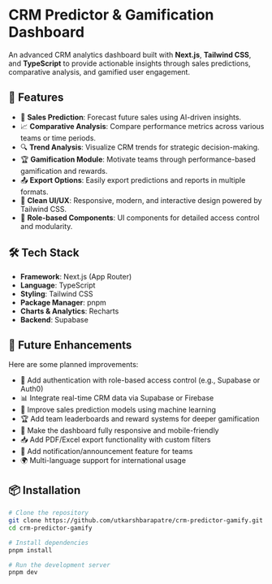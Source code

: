 # CRM Predictor & Gamification Dashboard

An advanced CRM analytics dashboard built with **Next.js**, **Tailwind CSS**, and **TypeScript** to provide actionable insights through sales predictions, comparative analysis, and gamified user engagement.

## 🚀 Features

- 🎯 **Sales Prediction**: Forecast future sales using AI-driven insights.
- 📈 **Comparative Analysis**: Compare performance metrics across various teams or time periods.
- 🔍 **Trend Analysis**: Visualize CRM trends for strategic decision-making.
- 🏆 **Gamification Module**: Motivate teams through performance-based gamification and rewards.
- 📤 **Export Options**: Easily export predictions and reports in multiple formats.
- 🎨 **Clean UI/UX**: Responsive, modern, and interactive design powered by Tailwind CSS.
- 🔐 **Role-based Components**: UI components for detailed access control and modularity.

## 🛠 Tech Stack

- **Framework**: Next.js (App Router)
- **Language**: TypeScript
- **Styling**: Tailwind CSS
- **Package Manager**: pnpm
- **Charts & Analytics**: Recharts
- **Backend**: Supabase


## 🌱 Future Enhancements

Here are some planned improvements:

- 🔐 Add authentication with role-based access control (e.g., Supabase or Auth0)
- 📊 Integrate real-time CRM data via Supabase or Firebase
- 🤖 Improve sales prediction models using machine learning
- 🏆 Add team leaderboards and reward systems for deeper gamification
- 📱 Make the dashboard fully responsive and mobile-friendly
- 📥 Add PDF/Excel export functionality with custom filters
- 📢 Add notification/announcement feature for teams
- 🌍 Multi-language support for international usage


## 📦 Installation

```bash
# Clone the repository
git clone https://github.com/utkarshbarapatre/crm-predictor-gamify.git
cd crm-predictor-gamify

# Install dependencies
pnpm install

# Run the development server
pnpm dev

